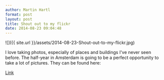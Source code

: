 ```yaml
---
author: Martin Hartl
format: post
layout: post
title: Shout out to my flickr
date: 2014-08-23 09:04:48
---
```


![]({{ site.url }}/assets/2014-08-23-Shout-out-to-my-flickr.jpg)

I love taking photos, especially of places and buildings I've never seen before. The half-year in Amsterdam is going to be a perfect opportunity to take a lot of pictures. They can be found here:

[Link](https://flickr.com/photos/59977758@N02/sets/72157646751496582)
